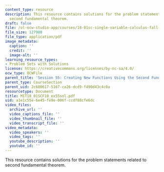 ```yaml
---
content_type: resource
description: This resource contains solutions for the problem statements related to
  second fundamental theorem.
draft: false
file: /ol-ocw-studio-app/courses/18-01sc-single-variable-calculus-fall-2010/a1e1c55e6e45fe9e006fccdf88cfe6dc_MIT18_01SCF10_ex55sol.pdf
file_size: 127980
file_type: application/pdf
image_metadata:
  caption: ''
  credit: ''
  image-alt: ''
learning_resource_types:
- Problem Sets with Solutions
license: https://creativecommons.org/licenses/by-nc-sa/4.0/
ocw_type: OCWFile
parent_title: 'Session 55: Creating New Functions Using the Second Fundamental Theorem'
parent_type: CourseSection
parent_uid: 2c680617-5167-ca26-dcd9-f490d43c4c0a
resourcetype: Document
title: MIT18_01SCF10_ex55sol.pdf
uid: a1e1c55e-6e45-fe9e-006f-ccdf88cfe6dc
video_files:
  archive_url: ''
  video_captions_file: ''
  video_thumbnail_file: ''
  video_transcript_file: ''
video_metadata:
  video_speakers: ''
  video_tags: ''
  youtube_description: ''
  youtube_id: ''
---
```

This resource contains solutions for the problem statements related to second fundamental theorem.